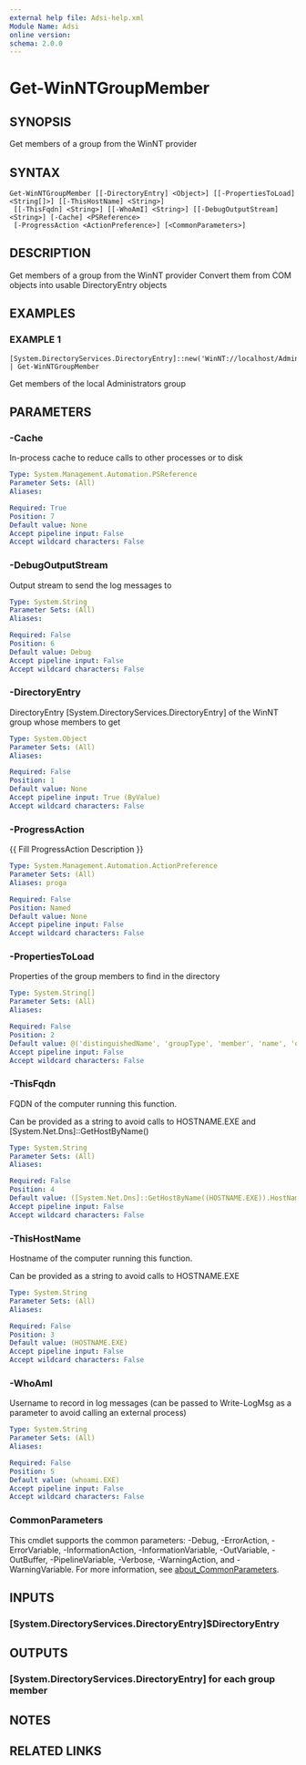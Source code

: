 ```yaml
---
external help file: Adsi-help.xml
Module Name: Adsi
online version:
schema: 2.0.0
---
```


# Get-WinNTGroupMember

## SYNOPSIS
Get members of a group from the WinNT provider

## SYNTAX

```
Get-WinNTGroupMember [[-DirectoryEntry] <Object>] [[-PropertiesToLoad] <String[]>] [[-ThisHostName] <String>]
 [[-ThisFqdn] <String>] [[-WhoAmI] <String>] [[-DebugOutputStream] <String>] [-Cache] <PSReference>
 [-ProgressAction <ActionPreference>] [<CommonParameters>]
```

## DESCRIPTION
Get members of a group from the WinNT provider
Convert them from COM objects into usable DirectoryEntry objects

## EXAMPLES

### EXAMPLE 1
```
[System.DirectoryServices.DirectoryEntry]::new('WinNT://localhost/Administrators') | Get-WinNTGroupMember
```

Get members of the local Administrators group

## PARAMETERS

### -Cache
In-process cache to reduce calls to other processes or to disk

```yaml
Type: System.Management.Automation.PSReference
Parameter Sets: (All)
Aliases:

Required: True
Position: 7
Default value: None
Accept pipeline input: False
Accept wildcard characters: False
```

### -DebugOutputStream
Output stream to send the log messages to

```yaml
Type: System.String
Parameter Sets: (All)
Aliases:

Required: False
Position: 6
Default value: Debug
Accept pipeline input: False
Accept wildcard characters: False
```

### -DirectoryEntry
DirectoryEntry \[System.DirectoryServices.DirectoryEntry\] of the WinNT group whose members to get

```yaml
Type: System.Object
Parameter Sets: (All)
Aliases:

Required: False
Position: 1
Default value: None
Accept pipeline input: True (ByValue)
Accept wildcard characters: False
```

### -ProgressAction
{{ Fill ProgressAction Description }}

```yaml
Type: System.Management.Automation.ActionPreference
Parameter Sets: (All)
Aliases: proga

Required: False
Position: Named
Default value: None
Accept pipeline input: False
Accept wildcard characters: False
```

### -PropertiesToLoad
Properties of the group members to find in the directory

```yaml
Type: System.String[]
Parameter Sets: (All)
Aliases:

Required: False
Position: 2
Default value: @('distinguishedName', 'groupType', 'member', 'name', 'objectClass', 'objectSid', 'primaryGroupToken', 'samAccountName')
Accept pipeline input: False
Accept wildcard characters: False
```

### -ThisFqdn
FQDN of the computer running this function.

Can be provided as a string to avoid calls to HOSTNAME.EXE and \[System.Net.Dns\]::GetHostByName()

```yaml
Type: System.String
Parameter Sets: (All)
Aliases:

Required: False
Position: 4
Default value: ([System.Net.Dns]::GetHostByName((HOSTNAME.EXE)).HostName)
Accept pipeline input: False
Accept wildcard characters: False
```

### -ThisHostName
Hostname of the computer running this function.

Can be provided as a string to avoid calls to HOSTNAME.EXE

```yaml
Type: System.String
Parameter Sets: (All)
Aliases:

Required: False
Position: 3
Default value: (HOSTNAME.EXE)
Accept pipeline input: False
Accept wildcard characters: False
```

### -WhoAmI
Username to record in log messages (can be passed to Write-LogMsg as a parameter to avoid calling an external process)

```yaml
Type: System.String
Parameter Sets: (All)
Aliases:

Required: False
Position: 5
Default value: (whoami.EXE)
Accept pipeline input: False
Accept wildcard characters: False
```

### CommonParameters
This cmdlet supports the common parameters: -Debug, -ErrorAction, -ErrorVariable, -InformationAction, -InformationVariable, -OutVariable, -OutBuffer, -PipelineVariable, -Verbose, -WarningAction, and -WarningVariable. For more information, see [about_CommonParameters](http://go.microsoft.com/fwlink/?LinkID=113216).

## INPUTS

### [System.DirectoryServices.DirectoryEntry]$DirectoryEntry
## OUTPUTS

### [System.DirectoryServices.DirectoryEntry] for each group member
## NOTES

## RELATED LINKS
